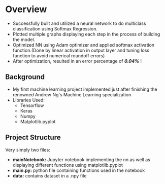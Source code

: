 # Overview
- Successfully built and utilized a neural network to do multiclass classification using Softmax Regression.
- Plotted multiple graphs displaying each step in the process of building the model.
- Optimized NN using Adam optimizer and applied softmax activation function.(Done by linear activation in output layer and tuning loss function to avoid numerical roundoff errors)
- After optimization, resulted in an error percentage of _**0.04%**_ !
## Background 
- My first machine learning project implemented just after finishing the renowned Andrew Ng's Machine Learning specialization
- Libraries Used:
  - Tensorflow
  - Keras
  - Numpy
  - Matplotlib.pyplot
## Project Structure
Very simply two files:
  - **mainNotebook:** Jupyter notebook implementing the nn as well as displaying different functions using matplotlib.pyplot
  - **main.py:** python file containing functions used in the notebook
  - **data:** contains dataset in a .npy file


